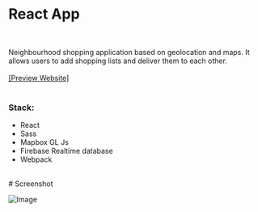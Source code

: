 <h1>React App</h1>
</br>

Neighbourhood shopping application based on geolocation and maps.  It allows users to add shopping lists and deliver them to each other.
</br>
</br>
[[Preview Website]](https://orszolka108.github.io/Buy4Me)
</br>
</br>
<h3>Stack:</h3>
<ul>
  <li>React</li>
  <li>Sass</li>
  <li>Mapbox GL Js</li>
  <li>Firebase Realtime database</li>
  <li>Webpack</li>
</ul>
</br>
# Screenshot

![Image](https://github.com/orszolka108/BuyMe/blob/master/images/screen.png)
